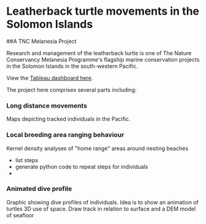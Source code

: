 # Leatherback turtle movements in the Solomon Islands 

##A TNC Melanesia Project

Research and management of the leatherback turtle is one of The Nature Conservancy Melanesia Programme's flagship marine conservation projects in the Solomon Islands in the south-western Pacific.

View the [Tableau dashboard here](https://public.tableau.com/app/profile/mark.ziembicki/viz/LeatherbackLifeCycle/Story1?publish=yes).


The project here comprises several parts including: 


### Long distance movements 
Maps depicting tracked individuals in the Pacific. 


### Local breeding area ranging behaviour
Kernel density analyses of "home range" areas around nesting beaches
- list steps
- generate python code to repeat steps for individuals
-


### Animated dive profile 
Graphic showing dive profiles of individuals. Idea is to show an animation of turtles 3D use of space. Draw track in relation to surface and a DEM model of seafloor



